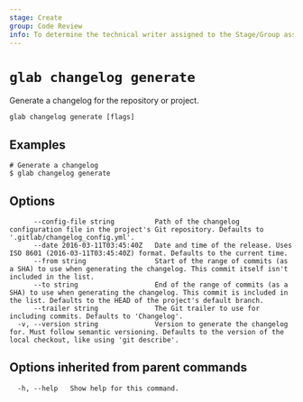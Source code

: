 ```yaml
---
stage: Create
group: Code Review
info: To determine the technical writer assigned to the Stage/Group associated with this page, see https://about.gitlab.com/handbook/product/ux/technical-writing/#assignments
---
```


<!--
This documentation is auto generated by a script.
Please do not edit this file directly. Run `make gen-docs` instead.
-->

# `glab changelog generate`

Generate a changelog for the repository or project.

```plaintext
glab changelog generate [flags]
```

## Examples

```console
# Generate a changelog
$ glab changelog generate

```

## Options

```plaintext
      --config-file string          Path of the changelog configuration file in the project's Git repository. Defaults to '.gitlab/changelog_config.yml'.
      --date 2016-03-11T03:45:40Z   Date and time of the release. Uses ISO 8601 (2016-03-11T03:45:40Z) format. Defaults to the current time.
      --from string                 Start of the range of commits (as a SHA) to use when generating the changelog. This commit itself isn't included in the list.
      --to string                   End of the range of commits (as a SHA) to use when generating the changelog. This commit is included in the list. Defaults to the HEAD of the project's default branch.
      --trailer string              The Git trailer to use for including commits. Defaults to 'Changelog'.
  -v, --version string              Version to generate the changelog for. Must follow semantic versioning. Defaults to the version of the local checkout, like using 'git describe'.
```

## Options inherited from parent commands

```plaintext
  -h, --help   Show help for this command.
```
